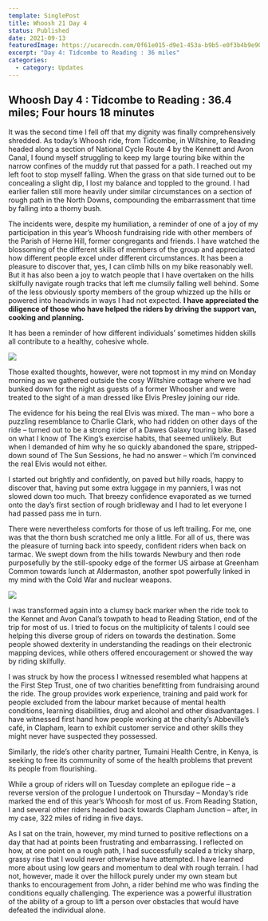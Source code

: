 ```yaml
---
template: SinglePost
title: Whoosh 21 Day 4
status: Published
date: 2021-09-13
featuredImage: https://ucarecdn.com/0f61e015-d9e1-453a-b9b5-e0f3b4b9e900/
excerpt: "Day 4: Tidcombe to Reading : 36 miles"
categories:
  - category: Updates
---
```

## Whoosh Day 4 : Tidcombe to Reading : 36.4 miles; Four hours 18 minutes

It was the second time I fell off that my dignity was finally comprehensively shredded. As today’s Whoosh ride, from Tidcombe, in Wiltshire, to Reading headed along a section of National Cycle Route 4 by the Kennett and Avon Canal, I found myself struggling to keep my large touring bike within the narrow confines of the muddy rut that passed for a path. I reached out my left foot to stop myself falling. When the grass on that side turned out to be concealing a slight dip, I lost my balance and toppled to the ground. I had earlier fallen still more heavily under similar circumstances on a section of rough path in the North Downs, compounding the embarrassment that time by falling into a thorny bush.

The incidents were, despite my humiliation, a reminder of one of a joy of my participation in this year’s Whoosh fundraising ride with other members of the Parish of Herne Hill, former congregants and friends. I have watched the blossoming of the different skills of members of the group and appreciated how different people excel under different circumstances. It has been a pleasure to discover that, yes, I can climb hills on my bike reasonably well. But it has also been a joy to watch people that I have overtaken on the hills skilfully navigate rough tracks that left me clumsily falling well behind. Some of the less obviously sporty members of the group whizzed up the hills or powered into headwinds in ways I had not expected. **I have appreciated the diligence of those who have helped the riders by driving the support van, cooking and planning.**

It has been a reminder of how different individuals’ sometimes hidden skills all contribute to a healthy, cohesive whole.

![](https://ucarecdn.com/e6523b32-50fb-4d3e-9fb4-0cbfaebe1b64/-/crop/946x342/0,322/-/preview/)

Those exalted thoughts, however, were not topmost in my mind on Monday morning as we gathered outside the cosy Wiltshire cottage where we had bunked down for the night as guests of a former Whoosher and were treated to the sight of a man dressed like Elvis Presley joining our ride.

The evidence for his being the real Elvis was mixed. The man – who bore a puzzling resemblance to Charlie Clark, who had ridden on other days of the ride – turned out to be a strong rider of a Dawes Galaxy touring bike. Based on what I know of The King’s exercise habits, that seemed unlikely. But when I demanded of him why he so quickly abandoned the spare, stripped-down sound of The Sun Sessions, he had no answer – which I’m convinced the real Elvis would not either.

I started out brightly and confidently, on paved but hilly roads, happy to discover that, having put some extra luggage in my panniers, I was not slowed down too much. That breezy confidence evaporated as we turned onto the day’s first section of rough bridleway and I had to let everyone I had passed pass me in turn.

There were nevertheless comforts for those of us left trailing. For me, one was that the thorn bush scratched me only a little. For all of us, there was the pleasure of turning back into speedy, confident riders when back on tarmac. We swept down from the hills towards Newbury and then rode purposefully by the still-spooky edge of the former US airbase at Greenham Common towards lunch at Aldermaston, another spot powerfully linked in my mind with the Cold War and nuclear weapons.

![](https://ucarecdn.com/3c9206cf-6120-40d9-98f3-69bebee370bb/)

I was transformed again into a clumsy back marker when the ride took to the Kennet and Avon Canal’s towpath to head to Reading Station, end of the trip for most of us. I tried to focus on the multiplicity of talents I could see helping this diverse group of riders on towards the destination. Some people showed dexterity in understanding the readings on their electronic mapping devices, while others offered encouragement or showed the way by riding skilfully.

I was struck by how the process I witnessed resembled what happens at the First Step Trust, one of two charities benefitting from fundraising around the ride. The group provides work experience, training and paid work for people excluded from the labour market because of mental health conditions, learning disabilities, drug and alcohol and other disadvantages. I have witnessed first hand how people working at the charity’s Abbeville’s café, in Clapham, learn to exhibit customer service and other skills they might never have suspected they possessed.

Similarly, the ride’s other charity partner, Tumaini Health Centre, in Kenya, is seeking to free its community of some of the health problems that prevent its people from flourishing.

While a group of riders will on Tuesday complete an epilogue ride – a reverse version of the prologue I undertook on Thursday – Monday’s ride marked the end of this year’s Whoosh for most of us. From Reading Station, I and several other riders headed back towards Clapham Junction – after, in my case, 322 miles of riding in five days.

As I sat on the train, however, my mind turned to positive reflections on a day that had at points been frustrating and embarrassing. I reflected on how, at one point on a rough path, I had successfully scaled a tricky sharp, grassy rise that I would never otherwise have attempted. I have learned more about using low gears and momentum to deal with rough terrain. I had not, however, made it over the hillock purely under my own steam but thanks to encouragement from John, a rider behind me who was finding the conditions equally challenging. The experience was a powerful illustration of the ability of a group to lift a person over obstacles that would have defeated the individual alone.